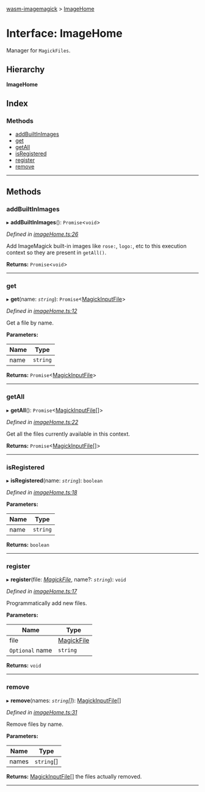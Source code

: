[wasm-imagemagick](../README.md) > [ImageHome](../interfaces/imagehome.md)

# Interface: ImageHome

Manager for `MagickFiles`.

## Hierarchy

**ImageHome**

## Index

### Methods

* [addBuiltInImages](imagehome.md#addbuiltinimages)
* [get](imagehome.md#get)
* [getAll](imagehome.md#getall)
* [isRegistered](imagehome.md#isregistered)
* [register](imagehome.md#register)
* [remove](imagehome.md#remove)

---

## Methods

<a id="addbuiltinimages"></a>

###  addBuiltInImages

▸ **addBuiltInImages**(): `Promise`<`void`>

*Defined in [imageHome.ts:26](https://github.com/KnicKnic/WASM-ImageMagick/blob/2a709c4/src/imageHome.ts#L26)*

Add ImageMagick built-in images like `rose:`, `logo:`, etc to this execution context so they are present in `getAll()`.

**Returns:** `Promise`<`void`>

___
<a id="get"></a>

###  get

▸ **get**(name: *`string`*): `Promise`<[MagickInputFile](magickinputfile.md)>

*Defined in [imageHome.ts:12](https://github.com/KnicKnic/WASM-ImageMagick/blob/2a709c4/src/imageHome.ts#L12)*

Get a file by name.

**Parameters:**

| Name | Type |
| ------ | ------ |
| name | `string` |

**Returns:** `Promise`<[MagickInputFile](magickinputfile.md)>

___
<a id="getall"></a>

###  getAll

▸ **getAll**(): `Promise`<[MagickInputFile](magickinputfile.md)[]>

*Defined in [imageHome.ts:22](https://github.com/KnicKnic/WASM-ImageMagick/blob/2a709c4/src/imageHome.ts#L22)*

Get all the files currently available in this context.

**Returns:** `Promise`<[MagickInputFile](magickinputfile.md)[]>

___
<a id="isregistered"></a>

###  isRegistered

▸ **isRegistered**(name: *`string`*): `boolean`

*Defined in [imageHome.ts:18](https://github.com/KnicKnic/WASM-ImageMagick/blob/2a709c4/src/imageHome.ts#L18)*

**Parameters:**

| Name | Type |
| ------ | ------ |
| name | `string` |

**Returns:** `boolean`

___
<a id="register"></a>

###  register

▸ **register**(file: *[MagickFile](magickfile.md)*, name?: *`string`*): `void`

*Defined in [imageHome.ts:17](https://github.com/KnicKnic/WASM-ImageMagick/blob/2a709c4/src/imageHome.ts#L17)*

Programmatically add new files.

**Parameters:**

| Name | Type |
| ------ | ------ |
| file | [MagickFile](magickfile.md) |
| `Optional` name | `string` |

**Returns:** `void`

___
<a id="remove"></a>

###  remove

▸ **remove**(names: *`string`[]*): [MagickInputFile](magickinputfile.md)[]

*Defined in [imageHome.ts:31](https://github.com/KnicKnic/WASM-ImageMagick/blob/2a709c4/src/imageHome.ts#L31)*

Remove files by name.

**Parameters:**

| Name | Type |
| ------ | ------ |
| names | `string`[] |

**Returns:** [MagickInputFile](magickinputfile.md)[]
the files actually removed.

___

